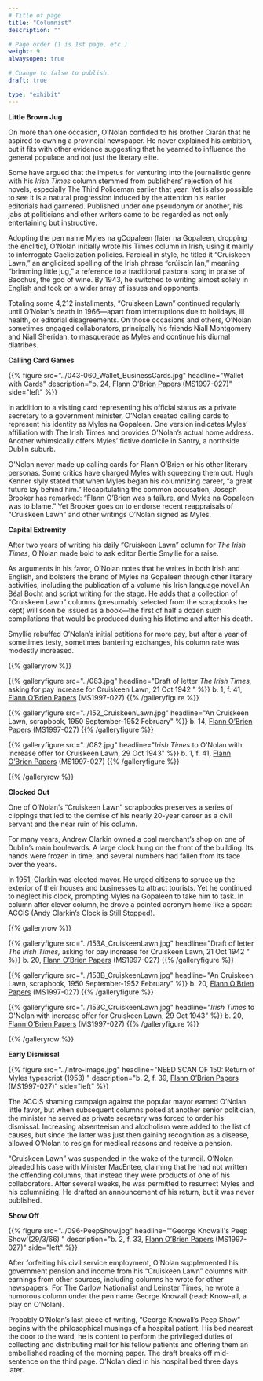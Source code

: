 ```yaml
---
# Title of page
title: "Columnist"
description: ""

# Page order (1 is 1st page, etc.)
weight: 9
alwaysopen: true

# Change to false to publish.
draft: true

type: "exhibit"
---
```

**Little Brown Jug**

On more than one occasion, O’Nolan confided to his brother Ciarán that he aspired to owning a provincial newspaper. He never explained his ambition, but it fits with other evidence suggesting that he yearned to influence the general populace and not just the literary elite.

Some have argued that the impetus for venturing into the journalistic genre with his *Irish Times* column stemmed from publishers’ rejection of his novels, especially The Third Policeman earlier that year. Yet is also possible to see it is a natural progression induced by the attention his earlier editorials had garnered. Published under one pseudonym or another, his jabs at politicians and other writers came to be regarded as not only entertaining but instructive.

Adopting the pen name Myles na gCopaleen (later na Gopaleen, dropping the enclitic), O’Nolan initially wrote his Times column in Irish, using it mainly to interrogate Gaelicization policies. Farcical in style, he titled it “Cruiskeen Lawn,” an anglicized spelling of the Irish phrase “crúiscín lán,” meaning “brimming little jug,” a reference to a traditional pastoral song in praise of Bacchus, the god of wine. By 1943, he switched to writing almost solely in English and took on a wider array of issues and opponents.

Totaling some 4,212 installments, “Cruiskeen Lawn” continued regularly until O’Nolan’s death in 1966—apart from interruptions due to holidays, ill health, or editorial disagreements. On those occasions and others, O’Nolan sometimes engaged collaborators, principally his friends Niall Montgomery and Niall Sheridan, to masquerade as Myles and continue his diurnal diatribes.

**Calling Card Games**

{{% figure src="../043-060_Wallet_BusinessCards.jpg"
           headline="Wallet with Cards"
           description="b. 24, [Flann O’Brien Papers](https://bc-primo.hosted.exlibrisgroup.com/primo-explore/fulldisplay?docid=ALMA-BC21332671220001021&context=L&vid=bclib_new&search_scope=bcl&tab=bcl_only&lang=en_US) (MS1997-027)"
           side="left" %}}

In addition to a visiting card representing his official status as a private secretary to a government minister, O’Nolan created calling cards to represent his identity as Myles na Gopaleen. One version indicates Myles’ affiliation with The Irish Times and provides O’Nolan’s actual home address. Another whimsically offers Myles’ fictive domicile in Santry, a northside Dublin suburb.

O’Nolan never made up calling cards for Flann O’Brien or his other literary personas. Some critics have charged Myles with squeezing them out. Hugh Kenner slyly stated that when Myles began his columnizing career, “a great future lay behind him.” Recapitulating the common accusation, Joseph Brooker has remarked: “Flann O’Brien was a failure, and Myles na Gopaleen was to blame.” Yet Brooker goes on to endorse recent reappraisals of “Cruiskeen Lawn” and other writings O’Nolan signed as Myles.


**Capital Extremity**

After two years of writing his daily “Cruiskeen Lawn” column for *The Irish Times*, O’Nolan made bold to ask editor Bertie Smyllie for a raise.

As arguments in his favor, O’Nolan notes that he writes in both Irish and English, and bolsters the brand of Myles na Gopaleen through other literary activities, including the publication of a volume his Irish language novel An Béal Bocht and script writing for the stage. He adds that a collection of “Cruiskeen Lawn” columns (presumably selected from the scrapbooks he kept) will soon be issued as a book—the first of half a dozen such compilations that would be produced during his lifetime and after his death. 

Smyllie rebuffed O’Nolan’s initial petitions for more pay, but after a year of sometimes testy, sometimes bantering exchanges, his column rate was modestly increased.

{{% galleryrow %}}

{{% galleryfigure src="../083.jpg" headline="Draft of letter *The Irish Times,* asking for pay increase for Cruiskeen Lawn, 21 Oct 1942 " %}}
b. 1, f. 41, [Flann O’Brien Papers](https://bc-primo.hosted.exlibrisgroup.com/primo-explore/fulldisplay?docid=ALMA-BC21332671220001021&context=L&vid=bclib_new&search_scope=bcl&tab=bcl_only&lang=en_US) (MS1997-027)
{{% /galleryfigure %}}

{{% galleryfigure src="../152_CruiskeenLawn.jpg" headline="An Cruiskeen Lawn, scrapbook, 1950 September-1952 February" %}}
b. 14, [Flann O’Brien Papers](https://bc-primo.hosted.exlibrisgroup.com/primo-explore/fulldisplay?docid=ALMA-BC21332671220001021&context=L&vid=bclib_new&search_scope=bcl&tab=bcl_only&lang=en_US) (MS1997-027)
{{% /galleryfigure %}}

{{% galleryfigure src="../082.jpg" headline="*Irish Times* to O'Nolan with increase offer for Cruiskeen Lawn, 29 Oct 1943" %}}
b. 1, f. 41, [Flann O’Brien Papers](https://bc-primo.hosted.exlibrisgroup.com/primo-explore/fulldisplay?docid=ALMA-BC21332671220001021&context=L&vid=bclib_new&search_scope=bcl&tab=bcl_only&lang=en_US) (MS1997-027)
{{% /galleryfigure %}}

{{% /galleryrow %}}

**Clocked Out**

One of O’Nolan’s “Cruiskeen Lawn” scrapbooks preserves a series of clippings that led to the demise of his nearly 20-year career as a civil servant and the near ruin of his column.

For many years, Andrew Clarkin owned a coal merchant’s shop on one of Dublin’s main boulevards. A large clock hung on the front of the building. Its hands were frozen in time, and several numbers had fallen from its face over the years.

In 1951, Clarkin was elected mayor. He urged citizens to spruce up the exterior of their houses and businesses to attract tourists. Yet he continued to neglect his clock, prompting Myles na Gopaleen to take him to task. In column after clever column, he drove a pointed acronym home like a spear: ACCIS (Andy Clarkin’s Clock is Still Stopped).

{{% galleryrow %}}

{{% galleryfigure src="../153A_CruiskeenLawn.jpg" headline="Draft of letter *The Irish Times,* asking for pay increase for Cruiskeen Lawn, 21 Oct 1942 " %}}
b. 20, [Flann O’Brien Papers](https://bc-primo.hosted.exlibrisgroup.com/primo-explore/fulldisplay?docid=ALMA-BC21332671220001021&context=L&vid=bclib_new&search_scope=bcl&tab=bcl_only&lang=en_US) (MS1997-027)
{{% /galleryfigure %}}

{{% galleryfigure src="../153B_CruiskeenLawn.jpg" headline="An Cruiskeen Lawn, scrapbook, 1950 September-1952 February" %}}
b. 20, [Flann O’Brien Papers](https://bc-primo.hosted.exlibrisgroup.com/primo-explore/fulldisplay?docid=ALMA-BC21332671220001021&context=L&vid=bclib_new&search_scope=bcl&tab=bcl_only&lang=en_US) (MS1997-027)
{{% /galleryfigure %}}

{{% galleryfigure src="../153C_CruiskeenLawn.jpg" headline="*Irish Times* to O'Nolan with increase offer for Cruiskeen Lawn, 29 Oct 1943" %}}
b. 20, [Flann O’Brien Papers](https://bc-primo.hosted.exlibrisgroup.com/primo-explore/fulldisplay?docid=ALMA-BC21332671220001021&context=L&vid=bclib_new&search_scope=bcl&tab=bcl_only&lang=en_US) (MS1997-027)
{{% /galleryfigure %}}

{{% /galleryrow %}}

**Early Dismissal**

{{% figure src="../intro-image.jpg"
           headline="NEED SCAN OF 150: Return of Myles typescript (1953) "
           description="b. 2, f. 39, [Flann O’Brien Papers](https://bc-primo.hosted.exlibrisgroup.com/primo-explore/fulldisplay?docid=ALMA-BC21332671220001021&context=L&vid=bclib_new&search_scope=bcl&tab=bcl_only&lang=en_US) (MS1997-027)"
           side="left" %}}

The ACCIS shaming campaign against the popular mayor earned O’Nolan little favor, but when subsequent columns poked at another senior politician, the minister he served as private secretary was forced to order his dismissal. Increasing absenteeism and alcoholism were added to the list of causes, but since the latter was just then gaining recognition as a disease, allowed O’Nolan to resign for medical reasons and receive a pension.

“Cruiskeen Lawn” was suspended in the wake of the turmoil. O’Nolan pleaded his case with Minister MacEntee, claiming that he had not written the offending columns, that instead they were products of one of his collaborators. After several weeks, he was permitted to resurrect Myles and his columnizing. He drafted an announcement of his return, but it was never published.

**Show Off**

{{% figure src="../096-PeepShow.jpg"
           headline="'George Knowall's Peep Show'(29/3/66) "
           description="b. 2, f. 33, [Flann O’Brien Papers](https://bc-primo.hosted.exlibrisgroup.com/primo-explore/fulldisplay?docid=ALMA-BC21332671220001021&context=L&vid=bclib_new&search_scope=bcl&tab=bcl_only&lang=en_US) (MS1997-027)"
           side="left" %}}
		   
After forfeiting his civil service employment, O’Nolan supplemented his government pension and income from his “Cruiskeen Lawn” columns with earnings from other sources, including columns he wrote for other newspapers. For The Carlow Nationalist and Leinster Times, he wrote a humorous column under the pen name George Knowall (read: Know-all, a play on O’Nolan).

Probably O’Nolan’s last piece of writing, “George Knowall’s Peep Show” begins with the philosophical musings of a hospital patient. His bed nearest the door to the ward, he is content to perform the privileged duties of collecting and distributing mail for his fellow patients and offering them an embellished reading of the morning paper. The draft breaks off mid-sentence on the third page. O’Nolan died in his hospital bed three days later.

